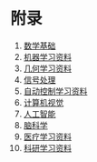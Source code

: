 ﻿<!--
  Copyright (c) 2019, Xin YUAN, courses of Zhejiang University
  All rights reserved.

  This program is free software; you can redistribute it and/or
  modify it under the terms of the 2-Clause BSD License.

  Author contact information:
    yxxinyuan@zju.edu.cn
-->

# 附录

1. [数学基础](math.md "数学基础")
1. [机器学习资料](ml.md "机器学习资料")
1. [几何学习资料](geo.md "几何学习资料")
1. [信号处理](sig.md "信号处理")
1. [自动控制学习资料](ac.md "自动控制学习资料")
1. [计算机视觉](cv.md "计算机视觉")
1. [人工智能](ai.md "人工智能")
1. [脑科学](bs.md "脑科学")
1. [医疗学习资料](med.md "医疗学习资料")
1. [科研学习资料](research.md "科研学习资料")
